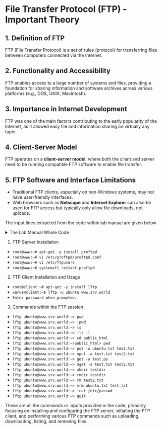 # File Transfer Protocol (FTP) - Important Theory

## 1. Definition of FTP
FTP (File Transfer Protocol) is a set of rules (protocol) for transferring files between computers connected via the Internet.

## 2. Functionality and Accessibility
FTP enables access to a large number of systems and files, providing a foundation for sharing information and software archives across various platforms (e.g., DOS, UNIX, Macintosh).

## 3. Importance in Internet Development
FTP was one of the main factors contributing to the early popularity of the Internet, as it allowed easy file and information sharing on virtually any topic.

## 4. Client-Server Model
FTP operates on a **client-server model**, where both the client and server need to be running compatible FTP software to enable file transfer.

## 5. FTP Software and Interface Limitations
- Traditional FTP clients, especially on non-Windows systems, may not have user-friendly interfaces.
- Web browsers such as **Netscape** and **Internet Explorer** can also be used for FTP access but typically only allow file downloads, not uploads.


The input lines extracted from the code within lab manual are given below
<details>
  <summary>The Lab Manual Whole Code</summary>
  
  ```bash
  FTP installation steps
  Install ProFTPD Server
  root@www:~# apt-get -y install proftpd //Standalone
  root@www:~# vi /etc/proftpd/proftpd.conf
  # line 11: turn off if not needed
  UseIPv6 off
  # line 15: change to your hostname
  ServerName "www.srv.world"
  # line 34: uncomment ( specify root directory for chroot )
  DefaultRoot ~
  root@www:~# vi /etc/ftpusers
  # add users you prohibit FTP connection
  test
  root@www:~# systemctl restart proftpd
  ---------------------------------------------------------------------------------------------------------------------
  ------
  Install FTP Client.
  root@client:~# apt-get -y install lftp
  # lftp [option] [hostname]
  xerus@client:~$ lftp -u ubuntu www.srv.world // lftp -u pc_user server_ip
  Password:
  # password of the user
  lftp ubuntu@www.srv.world:~>
  # show current directory on FTP server
  lftp ubuntu@www.srv.world:~> pwd
  ftp://ubuntu@www.srv.world
  # show current directory on local server
  lftp ubuntu@www.srv.world:~> !pwd
  /home/ubuntu
  # show files in current directory on FTP server
  lftp ubuntu@www.srv.world:~> ls
  drwxr-xr-x 2 1000 1000 23 Jul 19 01:33 public_html
  -rw-r--r-- 1 1000 1000 399 Jul 20 16:32 test.py
  # show files in current directory on local server
  lftp ubuntu@www.srv.world:~> !ls -l
  total 12
  -rw-rw-r-- 1 ubuntu ubuntu 10 Jul 20 14:30 ubuntu.txt
  -rw-rw-r-- 1 ubuntu ubuntu 10 Jul 20 14:59 test2.txt
  -rw-rw-r-- 1 ubuntu ubuntu 10 Jul 20 14:59 test.txt
  # change directory
  lftp ubuntu@www.srv.world:~> cd public_html
  lftp ubuntu@www.srv.world:~/public_html> pwd
  ftp://ubuntu@www.srv.world/%2Fhome/ubuntu/public_html
  # upload a file to FTP server
  # "-a" means ascii mode ( default is binary mode )
  lftp ubuntu@www.srv.world:~> put -a ubuntu.txt test.txt
  22 bytes transferred
  Total 2 files transferred
  lftp ubuntu@www.srv.world:~> ls
  drwxr-xr-x 2 1000 1000 23 Jul 19 01:33 public_html
  -rw-r--r-- 1 1000 1000 10 Jul 20 17:01 ubuntu.txt
  -rw-r--r-- 1 1000 1000 399 Jul 20 16:32 test.py
  -rw-r--r-- 1 1000 1000 10 Jul 20 17:01 test.txt
  # upload some files to FTP server
  lftp ubuntu@www.srv.world:~> mput -a test.txt test2.txt
  22 bytes transferred
  Total 2 files transferred
  lftp ubuntu@www.srv.world:~> ls
  drwxr-xr-x 2 1000 1000 23 Jul 19 01:33 public_html
  -rw-r--r-- 1 1000 1000 399 Jul 20 16:32 test.py
  -rw-r--r-- 1 1000 1000 10 Jul 20 17:06 test.txt
  -rw-r--r-- 1 1000 1000 10 Jul 20 17:06 test2.txt
  # download a file from FTP server
  # "-a" means ascii mode ( default is binary mode )
  lftp ubuntu@www.srv.world:~> get -a test.py
  416 bytes transferred
  # download some files from FTP server
  lftp ubuntu@www.srv.world:~> mget -a test.txt test2.txt
  20 bytes transferred
  Total 2 files transferred
  # create a directory in current directory on FTP Server
  lftp ubuntu@www.srv.world:~> mkdir testdir
  mkdir ok, `testdir' created
  lftp ubuntu@www.srv.world:~> ls
  drwxr-xr-x 2 1000 1000 23 Jul 19 01:33 public_html
  -rw-r--r-- 1 1000 1000 399 Jul 20 16:32 test.py
  -rw-r--r-- 1 1000 1000 10 Jul 20 17:06 test.txt
  -rw-r--r-- 1 1000 1000 10 Jul 20 17:06 test2.txt
  drwxr-xr-x 2 1000 1000 6 Jul 20 17:16 testdir
  226 Directory send OK.
  # delete a direcroty in current directory on FTP Server
  lftp ubuntu@www.srv.world:~> rmdir testdir
  rmdir ok, `testdir' removed
  lftp ubuntu@www.srv.world:~> ls
  drwxr-xr-x 2 1000 1000 23 Jul 19 01:33 public_html
  -rw-r--r-- 1 1000 1000 399 Jul 20 16:32 test.py
  -rw-r--r-- 1 1000 1000 10 Jul 20 17:06 test.txt
  -rw-r--r-- 1 1000 1000 10 Jul 20 17:06 test2.txt
  # delete a file in current directory on FTP Server
  lftp ubuntu@www.srv.world:~> rm test2.txt
  rm ok, `test2.txt' removed
  lftp ubuntu@www.srv.world:~> ls
  drwxr-xr-x 2 1000 1000 23 Jul 19 01:33 public_html
  -rw-r--r-- 1 1000 1000 399 Jul 20 16:32 test.py
  -rw-r--r-- 1 1000 1000 10 Jul 20 17:06 test.txt
  # delete some files in current directory on FTP Server
  lftp ubuntu@www.srv.world:~> mrm ubuntu.txt test.txt
  rm ok, 2 files removed
  lftp ubuntu@www.srv.world:~> ls
  drwxr-xr-x 2 1000 1000 23 Jul 19 01:33 public_html
  # execute commands with "![command]"
  lftp ubuntu@www.srv.world:~> !cat /etc/passwd
  root:x:0:0:root:/root:/bin/bash
  bin:x:1:1:bin:/bin:/sbin/nologin
  ...
  ...
  ubuntu:x:1001:1001::/home/ubuntu:/bin/bash
  # exit
  lftp ubuntu@www.srv.world:~> quit
  221 Goodbye.
  ```
</details>

1. FTP Server Installation

- `root@www:~# apt-get -y install proftpd`
- `root@www:~# vi /etc/proftpd/proftpd.conf`
- `root@www:~# vi /etc/ftpusers`
- `root@www:~# systemctl restart proftpd`

2. FTP Client Installation and Usage

- `root@client:~# apt-get -y install lftp`
- `xerus@client:~$ lftp -u ubuntu www.srv.world`
- `Enter password when prompted.`

3. Commands within the FTP session

- `lftp ubuntu@www.srv.world:~> pwd`
- `lftp ubuntu@www.srv.world:~> !pwd`
- `lftp ubuntu@www.srv.world:~> ls`
- `lftp ubuntu@www.srv.world:~> !ls -l`
- `lftp ubuntu@www.srv.world:~> cd public_html`
- `lftp ubuntu@www.srv.world:~/public_html> pwd`
- `lftp ubuntu@www.srv.world:~> put -a ubuntu.txt test.txt`
- `lftp ubuntu@www.srv.world:~> mput -a test.txt test2.txt`
- `lftp ubuntu@www.srv.world:~> get -a test.py`
- `lftp ubuntu@www.srv.world:~> mget -a test.txt test2.txt`
- `lftp ubuntu@www.srv.world:~> mkdir testdir`
- `lftp ubuntu@www.srv.world:~> rmdir testdir`
- `lftp ubuntu@www.srv.world:~> rm test2.txt`
- `lftp ubuntu@www.srv.world:~> mrm ubuntu.txt test.txt`
- `lftp ubuntu@www.srv.world:~> !cat /etc/passwd`
- `lftp ubuntu@www.srv.world:~> quit`

These are all the commands or inputs provided in the code, primarily focusing on installing and configuring the FTP server, initiating the FTP client, and performing various FTP commands such as uploading, downloading, listing, and removing files.







